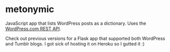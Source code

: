 metonymic
==================

JavaScript app that lists WordPress posts as a dictionary. Uses the <a href="developers.wordpress.com/docs/api">WordPress.com REST API</a>.

Check out previous versions for a Flask app that supported both WordPress and Tumblr blogs. I got sick of hosting it on Heroku so I gutted it :)